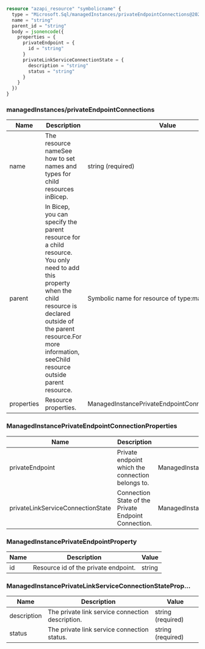 ```terraform
resource "azapi_resource" "symbolicname" {
  type = "Microsoft.Sql/managedInstances/privateEndpointConnections@2022-05-01-preview"
  name = "string"
  parent_id = "string"
  body = jsonencode({
    properties = {
      privateEndpoint = {
        id = "string"
      }
      privateLinkServiceConnectionState = {
        description = "string"
        status = "string"
      }
    }
  })
}

```

### managedInstances/privateEndpointConnections

| Name | Description | Value |
|-|-|-|
| name | The resource nameSee how to set names and types for child resources inBicep. | string (required) |
| parent | In Bicep, you can specify the parent resource for a child resource. You only need to add this property when the child resource is declared outside of the parent resource.For more information, seeChild resource outside parent resource. | Symbolic name for resource of type:managedInstances |
| properties | Resource properties. | ManagedInstancePrivateEndpointConnectionProperties |


### ManagedInstancePrivateEndpointConnectionProperties

| Name | Description | Value |
|-|-|-|
| privateEndpoint | Private endpoint which the connection belongs to. | ManagedInstancePrivateEndpointProperty |
| privateLinkServiceConnectionState | Connection State of the Private Endpoint Connection. | ManagedInstancePrivateLinkServiceConnectionStateProp... |


### ManagedInstancePrivateEndpointProperty

| Name | Description | Value |
|-|-|-|
| id | Resource id of the private endpoint. | string |


### ManagedInstancePrivateLinkServiceConnectionStateProp...

| Name | Description | Value |
|-|-|-|
| description | The private link service connection description. | string (required) |
| status | The private link service connection status. | string (required) |


